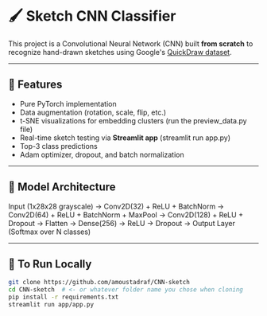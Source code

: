 # 🖌️ Sketch CNN Classifier

This project is a Convolutional Neural Network (CNN) built **from scratch** to recognize hand-drawn sketches using Google's [QuickDraw dataset](https://github.com/googlecreativelab/quickdraw-dataset).

---

## 🚀 Features

- Pure PyTorch implementation 
- Data augmentation (rotation, scale, flip, etc.)
- t-SNE visualizations for embedding clusters (run the preview_data.py file)
- Real-time sketch testing via **Streamlit app** (streamlit run app.py)
- Top-3 class predictions
- Adam optimizer, dropout, and batch normalization

---

## 🧠 Model Architecture
Input (1x28x28 grayscale)
→ Conv2D(32) + ReLU + BatchNorm
→ Conv2D(64) + ReLU + BatchNorm + MaxPool
→ Conv2D(128) + ReLU + Dropout
→ Flatten → Dense(256) → ReLU → Dropout
→ Output Layer (Softmax over N classes)

---

## 🧪 To Run Locally

```bash
git clone https://github.com/amoustadraf/CNN-sketch
cd CNN-sketch  # <- or whatever folder name you chose when cloning
pip install -r requirements.txt
streamlit run app/app.py
